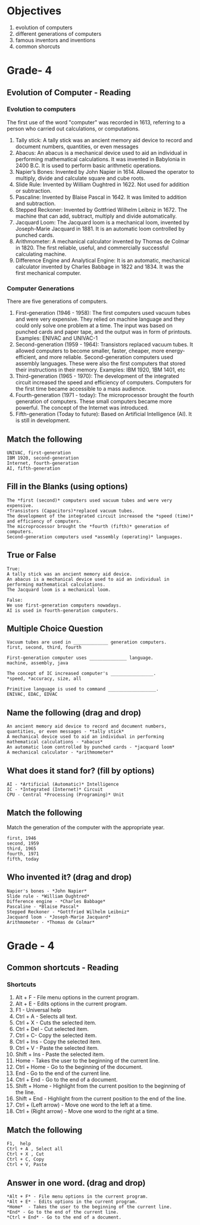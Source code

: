 # Objectives

1. evolution of computers
2. different generations of computers
3. famous inventors and inventions
4. common shorcuts

# Grade- 4

## Evolution of Computer  - Reading

### Evolution to computers

The first use of the word "computer" was recorded in 1613, referring to a person who carried out calculations, or computations.
1. Tally stick: A tally stick was an ancient memory aid device to record and document numbers, quantities, or even messages
2. Abacus: An abacus is a mechanical device used to aid an individual in performing mathematical calculations. It was invented in Babylonia in 2400 B.C.  It is used to perform basic arithmetic operations.
3. Napier’s Bones: Invented by John Napier in 1614. Allowed the operator to multiply, divide and calculate square and cube roots.
4. Slide Rule: Invented by William Oughtred in 1622. Not used for addition or subtraction. 
5. Pascaline: Invented by Blaise Pascal in 1642. It was limited to addition and subtraction. 
6. Stepped Reckoner: Invented by Gottfried Wilhelm Leibniz in 1672. The machine that can add, subtract, multiply and divide automatically. 
7. Jacquard Loom: The Jacquard loom is a mechanical loom, invented by Joseph-Marie Jacquard in 1881.  It is an automatic loom controlled by punched cards. 
8. Arithmometer: A mechanical calculator invented by Thomas de Colmar in 1820. The first reliable, useful, and commercially successful calculating machine.
9. Difference Engine and Analytical Engine: It is an automatic, mechanical calculator invented by Charles Babbage in 1822 and 1834. It was the first mechanical computer.

### Computer Generations 

There are five generations of computers.

1. First-generation (1946 - 1958): The first computers used vacuum tubes and were very expensive. They relied on machine language and they could only solve one problem at a time.  The input was based on punched cards and paper tape, and the output was in form of printouts. Examples: ENIVAC and UNIVAC-1
2. Second-generation (1959 - 1964): Transistors replaced vacuum tubes. It allowed computers to become smaller, faster, cheaper, more energy-efficient, and more reliable. Second-generation computers used assembly languages. These were also the first computers that stored their instructions in their memory. Examples: IBM 1920, 1BM 1401, etc
3. Third-generation (1965 - 1970): The development of the integrated circuit increased the speed and efficiency of computers. Computers for the first time became accessible to a mass audience.
4. Fourth-generation (1971 - today): The microprocessor brought the fourth generation of computers. These small computers became more powerful. The concept of the Internet was introduced. 
5. Fifth-generation (Today to future): Based on Artificial Intelligence (AI). It is still in development. 

## Match the following

```
UNIVAC, first-generation
IBM 1920, second-generation
Internet, fourth-generation
AI, fifth-generation
```

## Fill in the Blanks (using options)

```
The *first (second)* computers used vacuum tubes and were very expensive.
*Transistors (Capacitors)*replaced vacuum tubes.
The development of the integrated circuit increased the *speed (time)* and efficiency of computers. 
The microprocessor brought the *fourth (fifth)* generation of computers. 
Second-generation computers used *assembly (operating)* languages. 
```

## True or False

```
True:
A tally stick was an ancient memory aid device.
An abacus is a mechanical device used to aid an individual in performing mathematical calculations.
The Jacquard loom is a mechanical loom.

False:
We use first-generation computers nowadays.
AI is used in fourth-generation computers.
```
## Multiple Choice Question

```
Vacuum tubes are used in _____________ generation computers.
first, second, third, fourth

First-generation computer uses ______________ language.
machine, assembly, java

The concept of IC increased computer's ________________.
*speed, *accuracy, size, all

Primitive language is used to command __________________.
ENIVAC, EDAC, EDVAC
```
## Name the following (drag and drop)
```
An ancient memory aid device to record and document numbers, quantities, or even messages - *tally stick*
A mechanical device used to aid an individual in performing mathematical calculations - *abacus*
An automatic loom controlled by punched cards - *jacquard loom*
A mechanical calculator - *arithmometer*
```
## What does it stand for? (fill by options)
```
AI - *Artificial (Automatic)* Intelligence
IC - *Integrated (Internet)* Circuit
CPU - Central *Processing (Programing)* Unit
```
## Match the following 

Match the generation of the computer with the appropriate year.
```
first, 1946
second, 1959
third, 1965
fourth, 1971
fifth, today
```
## Who invented it? (drag and drop)
```
Napier's bones - *John Napier*
Slide rule - *William Oughtred*
Difference engine - *Charles Babbage*
Pascaline - *Blaise Pascal*
Stepped Reckoner - *Gottfried Wilhelm Leibniz*
Jacquard loom - *Joseph-Marie Jacquard*
Arithmometer - *Thomas de Colmar*
```
# Grade - 4
## Common shortcuts - Reading

### Shortcuts

1. Alt + F - File menu options in the current program.
2. Alt + E - Edits options in the current program.
3. F1 - Universal help 
4. Ctrl + A - Selects all text.
5. Ctrl + X - Cuts the selected item.
6. Ctrl + Del - Cut selected item.
7. Ctrl + C- Copy the selected item.
8. Ctrl + Ins -  Copy the selected item.
9. Ctrl + V - Paste the selected item.
10. Shift + Ins - Paste the selected item.
11. Home  - Takes the user to the beginning of the current line.
12. Ctrl + Home - Go to the beginning of the document.
13. End - Go to the end of the current line.
14. Ctrl + End - Go to the end of a document.
15. Shift + Home - Highlight from the current position to the beginning of the line.
16. Shift + End - Highlight from the current position to the end of the line.
17. Ctrl + (Left arrow) - Move one word to the left at a time.
18. Ctrl + (Right arrow) - Move one word to the right at a time.

## Match the following

```
F1,  help 
Ctrl + A , Select all 
Ctrl + X , Cut
Ctrl + C, Copy
Ctrl + V, Paste
```
## Answer in one word. (drag and drop)

```
*Alt + F* - File menu options in the current program.
*Alt + E* - Edits options in the current program.
*Home*  - Takes the user to the beginning of the current line.
*End* - Go to the end of the current line.
*Ctrl + End* - Go to the end of a document.

```
